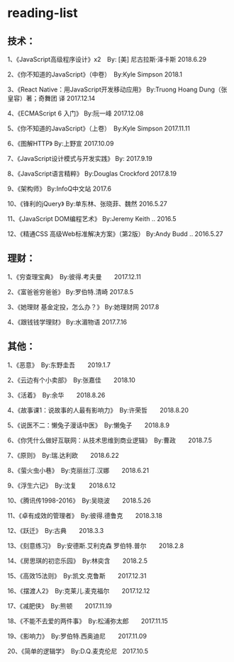 # reading-list

## 技术：

1、《JavaScript高级程序设计》x2　By: [美] 尼古拉斯·泽卡斯   2018.6.29

2、《你不知道的JavaScript》（中卷）　By:Kyle Simpson  2018.1

3、《React Native：用JavaScript开发移动应用》 By:Truong Hoang Dung（张皇容）著；奇舞团 译  2017.12.14

4、《ECMAScript 6 入门》 By:阮一峰  2017.12.08

5、《你不知道的JavaScript》（上卷）　By:Kyle Simpson  2017.11.11

6、《图解HTTP》 By:上野宣  2017.10.09

7、《JavaScript设计模式与开发实践》 By:  2017.9.19

8、《JavaScript语言精粹》 By:Douglas Crockford  2017.8.19

9、《架构师》 By:InfoQ中文站  2017.6

10、《锋利的jQuery》 By:单东林、张晓菲、魏然   2016.5.27

11、《JavaScript DOM编程艺术》 By:Jeremy Keith ..   2016.5

12、《精通CSS 高级Web标准解决方案》（第2版） By:Andy Budd ..  2016.5.27


## 理财：

1、《穷查理宝典》　By:彼得.考夫曼　　2017.12.11

2、《富爸爸穷爸爸》 By:罗伯特.清崎   2017.8.5

3、《她理财 基金定投，怎么办？》 By:她理财网   2017.8

4、《跟钱钱学理财》 By:水湄物语   2017.7.16


## 其他：

1、《恶意》　By:东野圭吾　　2019.1.7

2、《云边有个小卖部》　By:张嘉佳　　2018.10

3、《活着》　By:余华　　2018.8.26

4、《故事课1：说故事的人最有影响力》　By:许荣哲　　2018.8.20

5、《说医不二：懒兔子漫话中医》　By:懒兔子　　2018.8.9

6、《你凭什么做好互联网：从技术思维到商业逻辑》　By:曹政　　2018.7.5

7、《原则》　By:瑞.达利欧　　2018.6.22

8、《萤火虫小巷》　By:克丽丝汀.汉娜　　2018.6.21

9、《浮生六记》　By:沈复　　2018.6.12

10、《腾讯传1998-2016》　By:吴晓波　　2018.5.26

11、《卓有成效的管理者》　By:彼得.德鲁克　　2018.3.18

12、《跃迁》　By:古典　　2018.3.3

13、《刻意练习》　By:安德斯.艾利克森 罗伯特.普尔　　2018.2.8

14、《房思琪的初恋乐园》　By:林奕含　　2018.2.5

15、《高效15法则》　By:凯文.克鲁斯　　2017.12.31

16、《摆渡人2》　By:克莱儿.麦克福尔　　2017.12.12

17、《减肥侠》　By:熊顿　　2017.11.19

18、《不能不去爱的两件事》　By:松浦弥太郎　　2017.11.15

19、《影响力》　By:罗伯特.西奥迪尼　　2017.11.09

20、《简单的逻辑学》　By:D.Q.麦克伦尼   2017.10.5
